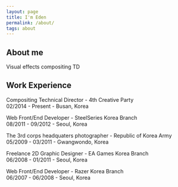 ```yaml
---
layout: page
title: I'm Eden
permalink: /about/
tags: about
---
```


## About me
Visual effects compositing TD


## Work Experience
Compositing Technical Director - 4th Creative Party<br />
02/2014 - Present - Busan, Korea

Web Front/End Developer - SteelSeries Korea Branch<br />
08/2011 - 09/2012 - Seoul, Korea

The 3rd corps headquaters photographer - Republic of Korea Army<br />
05/2009 - 03/2011 - Gwangwondo, Korea

Freelance 2D Graphic Designer - EA Games Korea Branch<br />
06/2008 - 01/2011 - Seoul, Korea

Web Front/End Developer - Razer Korea Branch<br />
06/2007 - 06/2008 - Seoul, Korea
